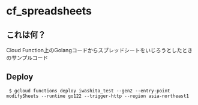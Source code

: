 # cf_spreadsheets

## これは何？
Cloud Function上のGolangコードからスプレッドシートをいじろうとしたときのサンプルコード

## Deploy
```
 $ gcloud functions deploy iwashita_test --gen2 --entry-point modifySheets --runtime go122 --trigger-http --region asia-northeast1
```

